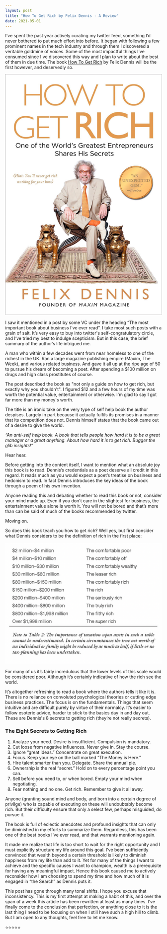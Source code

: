 ```yaml
---
layout: post
title: "How To Get Rich by Felix Dennis - A Review"
date: 2021-05-01
---
```


I’ve spent the past year actively curating my twitter feed, something I’d never bothered to put much effort into before. It began with following a few prominent names in the tech industry and through them I discovered a veritable goldmine of voices. Some of the most impactful things I’ve consumed since I've discovered this way and I plan to write about the best of them in due time. The book [How To Get Rich](https://www.amazon.com/gp/product/1591842719/ref=as_li_tl?ie=UTF8&camp=1789&creative=9325&creativeASIN=1591842719&linkCode=as2&tag=anirudhi-20&linkId=8de77d7f1b367a3e73c9e2bdef190605) by Felix Dennis will be the first however, and deservedly so.

![How To Get Rich Cover](/assets/images/dennis.jpg)

I saw it mentioned in a post by some VC under the heading “The most important book about business I’ve ever read”. I take most such posts with a grain of salt. It’s very easy to buy into twitter's self-congratulatory circle, and I’ve tried my best to indulge scepticism. But in this case, the brief summary of the author’s life intrigued me.

A man who within a few decades went from near homeless to one of the richest in the UK. Ran a large magazine publishing empire (Maxim, The Week), and various related business. And gave it all up at the ripe age of 50 to pursue his dream of becoming a poet. After spending a $100 million on drugs and high class prostitutes of course. 

The post described the book as "not only a guide on how to get rich, but exactly why you shouldn't". I figured $12 and a few hours of my time was worth the potential value, entertainment or otherwise. I'm glad to say I got far more than my money's worth.

The title is an ironic take on the very type of self help book the author despises. Largely in part because it actually fulfils its promises in a manner that its competition does not. Dennis himself states that the book came out of a desire to give the world.

*“An anti-self help book. A book that tells people how hard it is to be a great manager or a great anything. About how hard it is to get rich. Bugger the glib insights!”*

Hear hear.

Before getting into the content itself, I want to mention what an absolute joy this book is to read. Dennis’s credentials as a poet deserve all credit in this regard. It reads much as you would expect a poet’s treatise on business and hedonism to read. In fact Dennis introduces the key ideas of the book through a poem of his own invention.

Anyone reading this and debating whether to read this book or not, consider your mind made up. Even if you don't care in the slightest for business, the entertainment value alone is worth it. You will not be bored and that’s more than can be said of much of the books recommended by twitter.

Moving on.

So does this book teach you how to get rich? Well yes, but first consider what Dennis considers to be the definition of rich in the first place:

![Rich Scale](/assets/images/rich-scale.png)

For many of us it’s fairly incredulous that the lower levels of this scale would be considered poor. Although it’s certainly indicative of how the rich see the world.

It’s altogether refreshing to read a book where the authors tells it like it is. There is no reliance on convoluted psychological theories or cutting edge business practices. The focus is on the fundamentals. Things that seem intuitive and are difficult purely by virtue of their normalcy. It’s easier to follow esoteric advice, harder to stick to the basics day in and day out. These are Dennis's 8 secrets to getting rich (they’re not really secrets).
### The Eight Secrets to Getting Rich

1. Analyze your need. Desire is insufficient. Compulsion is mandatory.
2. Cut loose from negative influences. Never give in. Stay the course.
3. Ignore “great ideas.” Concentrate on great execution.
4. Focus. Keep your eye on the ball marked “The Money is Here.”
5. Hire talent smarter than you. Delegate. Share the annual pie.
6. Ownership is the real “secret.” Hold on to every percentage point you can.
7. Sell before you need to, or when bored. Empty your mind when negotiating.
8. Fear nothing and no one. Get rich. Remember to give it all away.

Anyone (granting sound mind and body, and born into a certain degree of privilge) who is capable of executing on these will undoubtably become rich. But their difficulty ensure that only a select few, perhaps misguided, do pursue it.

The book is full of eclectic anecdotes and profound insights that can only be diminished in my efforts to summarize them. Regardless, this has been one of the best books I’ve ever read, and that warrants mentioning again. 

It made me realize that life is too short to wait for the right opportunity and I must explicitly structure my life around this goal. I’ve been sufficiently convinced that wealth beyond a certain threshold is likely to diminish happiness from my life than add to it. Yet for many of the things I want to achieve and the specific causes I want to champion, wealth is a prerequisite for having any meaningful impact. Hence this book caused me to actively reconsider how I am choosing to spend my time and how much of it is engaged in “the Search” as Dennis puts it.

This post has gone through many tonal shifts. I hope you excuse that inconsistency. This is my first attempt at making a habit of this, and over the span of a week this article has been rewritten at least as many times. I’ve finally come to the conclusion that perfection, or anything close to it is the last thing I need to be focusing on when I still have such a high hill to climb. But I am open to any thoughts, feel free to let me know.

⭐⭐⭐⭐⭐
